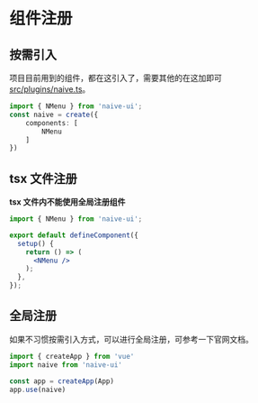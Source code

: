 # 组件注册

## 按需引入

项目目前用到的组件，都在这引入了，需要其他的在这加即可 [src/plugins/naive.ts](https://github.com/jekip/naive-ui-admin.git/tree/main/src/plugins/naive.ts)。

```ts
import { NMenu } from 'naive-ui';
const naive = create({
    components: [
        NMenu
    ]
})
```

## tsx 文件注册

**tsx 文件内不能使用全局注册组件**

```jsx
import { NMenu } from 'naive-ui';

export default defineComponent({
  setup() {
    return () => (
      <NMenu />
    );
  },
});
```

## 全局注册

如果不习惯按需引入方式，可以进行全局注册，可参考一下官网文档。

```ts
import { createApp } from 'vue'
import naive from 'naive-ui'

const app = createApp(App)
app.use(naive)
```
